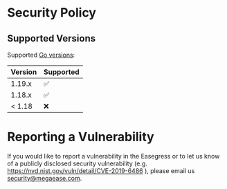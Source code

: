 # Security Policy


## Supported Versions

Supported [Go versions](https://go.dev/dl/):

| Version | Supported          |
| ------- | ------------------ |
| 1.19.x   | :white_check_mark: |
| 1.18.x   | :white_check_mark: |
| < 1.18   | :x:                |

# Reporting a Vulnerability

If you would like to report a vulnerability in the Easegress or to let us know of a publicly disclosed security vulnerability (e.g. https://nvd.nist.gov/vuln/detail/CVE-2019-6486 ), please email us security@megaease.com.
